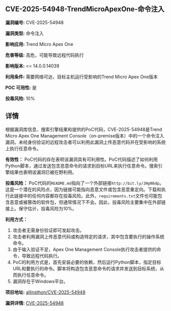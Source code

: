 ## CVE-2025-54948-TrendMicroApexOne-命令注入

**漏洞编号:** CVE-2025-54948

**漏洞类型:** 命令注入

**影响应用:** Trend Micro Apex One

**危害等级:** 高危，可能导致远程代码执行

**影响版本:** <= 14.0.0.14039

**利用条件:** 需要网络可达，目标主机运行受影响的Trend Micro Apex One版本

**POC 可用性:** 是

**投毒风险:** 10%

## 详情

根据漏洞库信息、搜索引擎结果和提供的PoC代码，CVE-2025-54948是Trend Micro Apex One Management Console（on-premise版本）中的一个命令注入漏洞。未经身份验证的远程攻击者可以利用此漏洞上传恶意代码并在受影响的系统上执行任意命令。

**有效性：**
PoC代码的存在表明该漏洞具有可利用性。PoC代码描述了如何利用Python脚本，通过发送包含恶意命令的请求到目标URL来执行任意命令。搜索引擎结果也表明该漏洞已被在野利用。

**投毒风险：**
PoC代码的`README.md`指向了一个外部链接`http://bit.ly/3HpN6dp`。这是一个潜在的风险点，因为链接可能指向恶意文件或包含恶意重定向。下载和执行此链接中的任何内容都存在投毒风险。此外，`requirements.txt`文件也可能包含恶意或被篡改的软件包，但通常情况下不会。因此，投毒风险主要集中在外部链接上。保守估计，投毒风险为10%。

**利用方式：**
1.  攻击者无需身份验证即可发起攻击。
2.  攻击者利用漏洞上传恶意代码或构造特定的请求，其中包含要执行的操作系统命令。
3.  由于输入验证不足，Apex One Management Console执行攻击者提供的命令，导致远程代码执行。
4.  PoC的利用方式是，首先安装必要的依赖，然后运行Python脚本，指定目标URL和要执行的命令。脚本将构造包含恶意命令的请求并发送到目标系统，从而执行任意命令。
5.  漏洞存在于Windows平台。

**项目地址:** [allinsthon/CVE-2025-54948](https://github.com/allinsthon/CVE-2025-54948)

**漏洞详情:** [CVE-2025-54948](https://nvd.nist.gov/vuln/detail/CVE-2025-54948)
